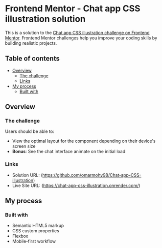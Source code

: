 # Frontend Mentor - Chat app CSS illustration solution

This is a solution to the [Chat app CSS illustration challenge on Frontend Mentor](https://www.frontendmentor.io/challenges/chat-app-css-illustration-O5auMkFqY). Frontend Mentor challenges help you improve your coding skills by building realistic projects. 

## Table of contents

- [Overview](#overview)
  - [The challenge](#the-challenge)
  - [Links](#links)
- [My process](#my-process)
  - [Built with](#built-with)

## Overview

### The challenge

Users should be able to:

- View the optimal layout for the component depending on their device's screen size
- **Bonus**: See the chat interface animate on the initial load

### Links

- Solution URL: (https://github.com/omarmohy98/Chat-app-CSS-illustration)
- Live Site URL: (https://chat-app-css-illustration.onrender.com/)

## My process

### Built with

- Semantic HTML5 markup
- CSS custom properties
- Flexbox
- Mobile-first workflow
